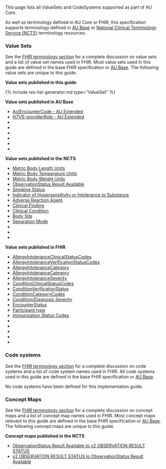 
This page lists all ValueSets and CodeSystems supported as part of AU Core. 

As well as terminology defined in AU Core or FHIR, this specification supports terminology defined in [AU Base](https://build.fhir.org/ig/hl7au/au-fhir-base/terminology.html) or [National Clinical Terminology Service (NCTS)](https://www.healthterminologies.gov.au/integration/R4/fhir) terminology resources. 

### Value Sets

See the [FHIR terminology section]({{site.data.fhir.path}}terminologies-systems.html) for a complete discussion on value sets and a list of value set names used in FHIR.  Most value sets used in this guide are defined in the base FHIR specification or [AU Base](https://build.fhir.org/ig/hl7au/au-fhir-base/terminology.html). The following value sets are unique to this guide. 

**Value sets published in this guide**

<!-- ================================================ -->
<!--  use this line to include an autogenerated list of all profiles and highlight new ones using the input/data/new_stuff.yml list.  Remove it if you would like to hand generate it -->

{% include res-list-generator.md type="ValueSet" %}

<!-- ================================================ -->

**Value sets published in AU Base**
- [ActEncounterCode - AU Extended](https://build.fhir.org/ig/hl7au/au-fhir-base//ValueSet-au-v3-ActEncounterCode-extended.html)
- [hl7VS-providerRole - AU Extended](https://build.fhir.org/ig/hl7au/au-fhir-base//ValueSet-au-v2-0443-extended.html)
- []()
- []()
- []()
- []()
- []()
- []()

**Value sets published in the NCTS**
- [Metric Body Length Units](https://healthterminologies.gov.au/fhir/ValueSet/metric-body-length-units-1)
- [Metric Body Temperature Units](https://healthterminologies.gov.au/fhir/ValueSet/metric-body-temperature-units-1)
- [Metric Body Weight Units](https://healthterminologies.gov.au/fhir/ValueSet/metric-body-weight-units-1)
- [ObservationStatus Result Available](https://healthterminologies.gov.au/fhir/ValueSet/observationstatus-result-available-1)
- [Smoking Status](https://healthterminologies.gov.au/fhir/ValueSet/smoking-status-1)
- [Indicator of Hypersensitivity or Intolerance to Substance](https://healthterminologies.gov.au/fhir/ValueSet/indicator-hypersensitivity-intolerance-to-substance-2)
- [Adverse Reaction Agent](https://healthterminologies.gov.au/fhir/ValueSet/adverse-reaction-agent-1)
- [Clinical Finding](https://healthterminologies.gov.au/fhir/ValueSet/clinical-finding-1)
- [Clinical Condition](https://healthterminologies.gov.au/fhir/ValueSet/clinical-condition-1)
- [Body Site](https://healthterminologies.gov.au/fhir/ValueSet/body-site-1)
- [Separation Mode](https://healthterminologies.gov.au/fhir/ValueSet/separation-mode-1)
- []()
- []()
- []()

**Value sets published in FHIR**
- [AllergyIntoleranceClinicalStatusCodes](https://hl7.org/fhir/R4/valueset-allergyintolerance-clinical.html)
- [AllergyIntoleranceVerificationStatusCodes](http://hl7.org/fhir/R4/valueset-allergyintolerance-verification.html)
- [AllergyIntoleranceCategory](http://hl7.org/fhir/R4/valueset-allergy-intolerance-category.html)
- [AllergyIntoleranceCategory](http://hl7.org/fhir/R4/valueset-allergy-intolerance-category.html)
- [AllergyIntoleranceSeverity](http://hl7.org/fhir/R4/valueset-reaction-event-severity.html)
- [ConditionClinicalStatusCodes](https://hl7.org/fhir/R4/valueset-condition-clinical.html)
- [ConditionVerificationStatus](https://hl7.org/fhir/R4/valueset-condition-ver-status.html)
- [ConditionCategoryCodes](https://hl7.org/fhir/R4/valueset-condition-category.html)
- [Condition/Diagnosis Severity](https://hl7.org/fhir/R4/valueset-condition-severity.html)
- [EncounterStatus](https://hl7.org/fhir/R4/valueset-encounter-status.html)
- [Participant type](https://hl7.org/fhir/R4/valueset-encounter-participant-type.html)
- [Immunization Status Codes](https://hl7.org/fhir/R4/valueset-immunization-status.html)
- []()
- []()
- []()
- []()
- []()


### Code systems

See the [FHIR terminology section]({{site.data.fhir.path}}terminologies-systems.html) for a complete discussion on code systems and a list of code system names used in FHIR.  All code systems used in this guide are defined in the base FHIR specification or [AU Base](https://build.fhir.org/ig/hl7au/au-fhir-base/terminology.html). 

No code systems have been defined for this implementation guide.

### Concept Maps

See the [FHIR terminology section]({{site.data.fhir.path}}terminologies-conceptmaps.html) for a complete discussion on concept maps and a list of concept map names used in FHIR.  Most concept maps relevant to this guide are defined in the base FHIR specification or [AU Base](https://build.fhir.org/ig/hl7au/au-fhir-base/terminology.html). The following concept maps are unique to this guide.

**Concept maps published in the NCTS**
- [ObservationStatus Result Available to v2 OBSERVATION RESULT STATUS](https://healthterminologies.gov.au/fhir/ConceptMap/observstatus-result-avail-to-v2-obs-result-status-1)
- [v2 OBSERVATION RESULT STATUS to ObservationStatus Result Available](https://healthterminologies.gov.au/fhir/ConceptMap/v2-obs-result-status-to-observstatus-result-avail-1)
